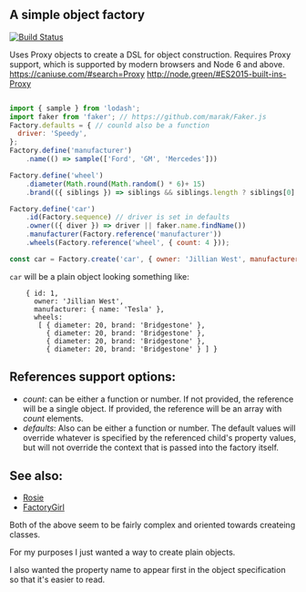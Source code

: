 ## A simple object factory

[![Build Status](https://travis-ci.org/nathanstitt/object-factory-bot.svg?branch=master)](https://travis-ci.org/nathanstitt/object-factory-bot)

Uses Proxy objects to create a DSL for object construction.  Requires Proxy support, which is supported by modern browsers and Node 6 and above.  https://caniuse.com/#search=Proxy http://node.green/#ES2015-built-ins-Proxy

```javascript

import { sample } from 'lodash';
import faker from 'faker'; // https://github.com/marak/Faker.js
Factory.defaults = { // counld also be a function
  driver: 'Speedy',
};
Factory.define('manufacturer')
    .name(() => sample(['Ford', 'GM', 'Mercedes']))

Factory.define('wheel')
    .diameter(Math.round(Math.random() * 6)+ 15)
    .brand(({ siblings }) => siblings && siblings.length ? siblings[0].brand : sample(['Firestone', 'Cooper', 'Bridgestone']));

Factory.define('car')
    .id(Factory.sequence) // driver is set in defaults
    .owner(({ diver }) => driver || faker.name.findName())
    .manufacturer(Factory.reference('manufacturer'))
    .wheels(Factory.reference('wheel', { count: 4 }));

const car = Factory.create('car', { owner: 'Jillian West', manufacturer: { name: 'Tesla' } });
```


`car` will be a plain object looking something like:
```
    { id: 1,
      owner: 'Jillian West',
      manufacturer: { name: 'Tesla' },
      wheels:
       [ { diameter: 20, brand: 'Bridgestone' },
         { diameter: 20, brand: 'Bridgestone' },
         { diameter: 20, brand: 'Bridgestone' },
         { diameter: 20, brand: 'Bridgestone' } ] }
```

## References support options:
 * *count*: can be either a function or number.  If not provided, the reference will be a single object.  If provided, the reference will be an array with _count_ elements.
 * *defaults*: Also can be either a function or number.  The default values will override whatever is specified by the referenced child's property values, but will not override the context that is passed into the factory itself.

## See also:

 * [Rosie](https://github.com/rosiejs/rosie)
 * [FactoryGirl](https://github.com/aexmachina/factory-girl)


Both of the above seem to be fairly complex and oriented towards createing classes.

For my purposes I just wanted a way to create plain objects.

I also wanted the property name to appear first in the object specification so that it's easier to read.
